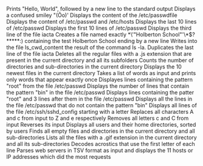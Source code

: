 Prints "Hello, World", followed by a new line to the standard output
Displays a confused smiley "(Ôo)'
Displays the content of the /etc/passwdfile
Displays the content of /etc/passwd and /etc/hosts
Displays the last 10 lines of /etc/passwd
Displays the first 10 lines of /etc/passwd
Displays the third line of the file iacta
Creates a file named exactly \*\\'"Holberton School"\'\\*$\?\*\*\*\*\*:) containing the test Holberton School ending by a new line
Writes into the file ls_cwd_content the result of the command ls -la.
Duplicates the last line of the file iacta
Deletes all the regular files with a .js extension that are present in the current directory and all its subfolders
Counts the number of directories and sub-directories in the current directory
Displays the 10 newest files in the current directory
Takes a list of words as input and prints only words that appear exactly once
Displayes lines containing the pattern "root" from the file /etc/passwd
Displays the number of lines that contain the pattern "bin" in the file /etc/passwd
Displays lines containing the patter "root" and 3 lines after them in the file /etc/passwd
Displays all the lines in the file /etc/passwd that do not contain the pattern "bin"
Displays all lines of the file /etc/ssh/sshd_config starting with a letter
Replaces all characters A and c from input to Z and e respectively
Removes all letters c and C from input
Reverses its input
Displays all users and their home directories, sorted by users
Finds all empty files and directories in the current directory and all sub-directories
Lists all the files with a .gif extension in the current directory and all its sub-directories
Decodes acrostics that use the first letter of each line
Parses web servers in TSV format as input and displays the 11 hosts or IP addresses which did the most requests
